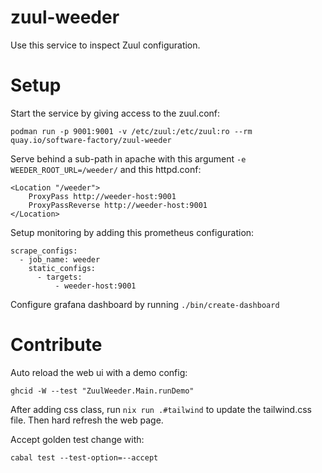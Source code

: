 # zuul-weeder

Use this service to inspect Zuul configuration.

# Setup

Start the service by giving access to the zuul.conf:

```
podman run -p 9001:9001 -v /etc/zuul:/etc/zuul:ro --rm quay.io/software-factory/zuul-weeder
```

Serve behind a sub-path in apache with this argument `-e WEEDER_ROOT_URL=/weeder/` and this httpd.conf:

```
<Location "/weeder">
    ProxyPass http://weeder-host:9001
    ProxyPassReverse http://weeder-host:9001
</Location>
```

Setup monitoring by adding this prometheus configuration:

```
scrape_configs:
  - job_name: weeder
    static_configs:
      - targets:
          - weeder-host:9001
```

Configure grafana dashboard by running `./bin/create-dashboard`


# Contribute

Auto reload the web ui with a demo config:

```
ghcid -W --test "ZuulWeeder.Main.runDemo"
```

After adding css class, run `nix run .#tailwind` to update the tailwind.css file. Then hard refresh the web page.

Accept golden test change with:

```
cabal test --test-option=--accept
```
